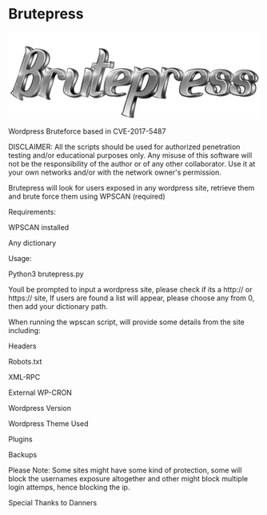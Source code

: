# Brutepress

![](images/brutepress.jpeg.jpg)


Wordpress Bruteforce based in CVE-2017-5487

DISCLAIMER: All the scripts should be used for authorized penetration testing and/or educational purposes only. Any misuse of this software will not be the responsibility of the author or of any other collaborator. Use it at your own networks and/or with the network owner's permission.

Brutepress will look for users exposed in any wordpress site, retrieve them and brute force them using WPSCAN (required)

Requirements:

WPSCAN installed 

Any dictionary

Usage:

Python3 brutepress.py

Youll be prompted to input a wordpress site, please check if its a http:// or https:// site,
If users are found a list will appear, please choose any from 0, then
add your dictionary path.

When running the wpscan script, will provide some details from the site including:

Headers

Robots.txt

XML-RPC

External WP-CRON

Wordpress Version

Wordpress Theme Used

Plugins

Backups


Please Note:
Some sites might have some kind of protection, some will block the usernames exposure altogether and other might block multiple login attemps, hence blocking the ip.

Special Thanks to Danners
